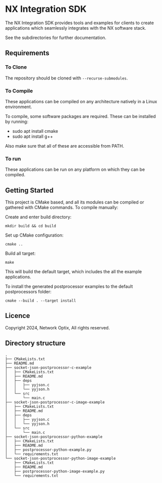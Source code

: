 NX Integration SDK
=========================

The NX Integration SDK provides tools and examples for clients to create applications which seamlessly integrates with the NX software stack.

See the subdirectories for further documentation.

## Requirements

### To Clone

The repository should be cloned with `--recurse-submodules`.

### To Compile

These applications can be compiled on any architecture natively in a Linux environment.

To compile, some software packages are required. These can be installed by running:

- sudo apt install cmake
- sudo apt install g++

Also make sure that all of these are accessible from PATH.

### To run

These applications can be run on any platform on which they can be compiled.


## Getting Started

This project is CMake based, and all its modules can be compiled or gathered with CMake commands. To compile manually:

Create and enter build directory:

```
mkdir build && cd build
```

Set up CMake configuration:

```
cmake ..
```

Build all target:

```
make
```

This will build the default target, which includes the all the example applications.

To install the generated postprocessor examples to the default postprocessors folder:

```
cmake --build . --target install
```

## Licence

Copyright 2024, Network Optix, All rights reserved.

## Directory structure

```
.
├── CMakeLists.txt
├── README.md
├── socket-json-postprocessor-c-example
│   ├── CMakeLists.txt
│   ├── README.md
│   ├── deps
│   │   ├── yyjson.c
│   │   └── yyjson.h
│   └── src
│       └── main.c
├── socket-json-postprocessor-c-image-example
│   ├── CMakeLists.txt
│   ├── README.md
│   ├── deps
│   │   ├── yyjson.c
│   │   └── yyjson.h
│   └── src
│       └── main.c
├── socket-json-postprocessor-python-example
│   ├── CMakeLists.txt
│   ├── README.md
│   ├── postprocessor-python-example.py
│   └── requirements.txt
└── socket-json-postprocessor-python-image-example
    ├── CMakeLists.txt
    ├── README.md
    ├── postprocessor-python-image-example.py
    └── requirements.txt
```
